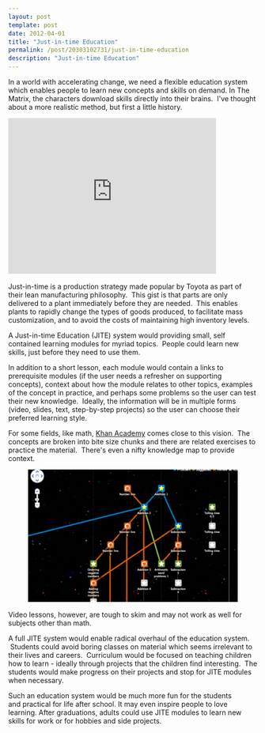 ```yaml
---
layout: post
template: post
date: 2012-04-01
title: "Just-in-time Education"
permalink: /post/20303102731/just-in-time-education
description: "Just-in-time Education"
---
```

<p>In a world with accelerating change, we need a flexible education system which enables people to learn new concepts and skills on demand. In The Matrix, the&nbsp;characters&nbsp;download skills directly into their brains. &nbsp;I've thought about a more realistic method, but first a little history.</p>
<p><iframe frameborder="0" height="315" src="http://www.youtube.com/embed/6vMO3XmNXe4" width="420"></iframe></p>
<p>Just-in-time is a production strategy made popular by Toyota as part of their lean manufacturing&nbsp;philosophy. &nbsp;This gist is that parts are only delivered to a plant immediately before they are needed. &nbsp;This enables plants to rapidly change the types of goods produced, to facilitate mass customization, and to avoid the costs of maintaining high inventory levels.</p>
<p>A Just-in-time Education (JITE) system would providing small, self contained learning modules for myriad topics. &nbsp;People could learn new skills, just before they need to use them.</p>
<p>In addition to a short lesson, each module would contain a links to prerequisite modules (if the user needs a refresher on supporting concepts), context about how the module relates to other topics, examples of the concept in practice, and perhaps some problems so the user can test their new knowledge. &nbsp;Ideally, the information will be in multiple forms (video, slides, text, step-by-step projects) so the user can choose their preferred learning style.</p>
<p>For some fields, like math,&nbsp;<a href="http://www.khanacademy.org/">Khan Academy</a>&nbsp;comes close to this vision. &nbsp;The concepts are broken into bite size chunks and there are related exercises to practice the material. &nbsp;There's even a nifty knowledge map to provide context.<figure class="tmblr-full" data-orig-height="316" data-orig-width="500"><img src="/images/1f6935e72c667fca32691cc7a018b56e5327de3a867336f5fd76435c767c4e40.png" data-orig-height="316" data-orig-width="500"></figure></p>
<p>Video lessons, however, are tough to skim and may not work as well for subjects other than math.</p>
<p>A full JITE system would enable radical overhaul of the education system. &nbsp;Students could avoid boring classes on material which seems irrelevant to their lives and careers. &nbsp;Curriculum&nbsp;would be focused on teaching children how to learn - ideally through projects that the children find interesting. &nbsp;The students would make progress on their projects and stop for JITE modules when necessary.</p>
<p>Such an education system would be much more fun for the students and&nbsp;practical&nbsp;for life after school. It may even inspire people to love learning. After graduations, adults could use JITE modules to learn new skills for work or for hobbies and side projects.</p>